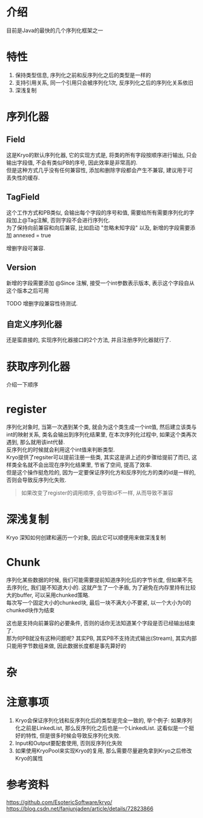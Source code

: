# 介绍 #
目前是Java的最快的几个序列化框架之一

# 特性 #

1. 保持类型信息, 序列化之前和反序列化之后的类型是一样的
2. 支持引用关系, 同一个引用只会被序列化1次, 反序列化之后的序列化关系依旧
3. 深浅复制


# 序列化器 #

## Field ##
这是Kryo的默认序列化器, 它的实现方式是, 将类的所有字段按顺序进行输出, 只会输出字段值, 不会有类似PB的序号, 因此效率是非常高的.  
但是这种方式几乎没有任何兼容性, 添加和删除字段都会产生不兼容, 建议用于可丢失性的缓存.

## TagField ##
这个工作方式和PB类似, 会输出每个字段的序号和值, 需要给所有需要序列化的字段加上@Tag注解, 否则字段不会进行序列化.  
为了保持向前兼容和向后兼容, 比如启动 "忽略未知字段" 以及, 新增的字段需要添加 annexed = true  

增删字段可兼容.

## Version ##
新增的字段需要添加 @Since 注解, 接受一个int参数表示版本, 表示这个字段自从这个版本之后可用

TODO 增删字段兼容性待测试.

## 自定义序列化器 ##
还是蛮直接的, 实现序列化器接口的2个方法, 并且注册序列化器就行了.

# 获取序列化器 #
介绍一下顺序

# register #
序列化对象时, 当第一次遇到某个类, 就会为这个类生成一个int值, 然后建立该类与int的映射关系, 类名会输出到序列化结果里, 在本次序列化过程中, 如果这个类再次遇到, 那么就用该int代替.  
反序列化的时候就会利用这个int值来判断类型.  
Kryo提供了regsiter可以提前注册一些类, 其实这是讲上述的步骤给提前了而已, 这样类全名就不会出现在序列化结果里, 节省了空间, 提高了效率.  
但是这个操作挺危险的, 因为一定要保证序列化方和反序列化方的类的id是一样的, 否则会导致反序列化失败.

> 如果改变了register的调用顺序, 会导致id不一样, 从而导致不兼容

# 深浅复制 #
Kryo 深知如何创建和遍历一个对象, 因此它可以顺便用来做深浅复制

# Chunk #
序列化某些数据的时候, 我们可能需要提前知道序列化后的字节长度, 但如果不先去序列化, 我们是不知道大小的. 这就产生了一个矛盾, 为了避免在内存里持有比较大的buffer, 可以采用chunked策略.  
每次写一个固定大小的chunked块, 最后一块不满大小不要紧, 以一个大小为0的chunked块作为结束

这也是支持向前兼容的必要条件, 否则的话你无法知道某个字段是否已经输出结束了.  
那为何PB就没有这种问题呢? 其实PB, 其实PB不支持流式输出(Stream), 其实内部只能用字节数组来做, 因此数据长度都是事先算好的



# 杂 #


# 注意事项 #
1. Kryo会保证序列化钱和反序列化后的类型是完全一致的, 举个例子: 如果序列化之前是LinkedList, 那么反序列化之后也是一个LinkedList. 这看似是一个挺好的特性, 但是很多时候会导致反序列化失败.
2. Input和Output要配套使用, 否则反序列化失败
3. 如果使用KryoPool来实现Kryo的复用, 那么需要尽量避免拿到Kryo之后修改Kryo的属性

# 参考资料 #
https://github.com/EsotericSoftware/kryo/
https://blog.csdn.net/fanjunjaden/article/details/72823866
